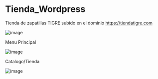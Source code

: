 # Tienda_Wordpress
 Tienda de zapatillas TIGRE subido en el dominio https://tiendatigre.com
 
 
![image](https://user-images.githubusercontent.com/125236522/231643915-094fcbba-cb3a-4b9c-83f5-878d28f074b7.png)

Menu Principal

![image](https://user-images.githubusercontent.com/125236522/231644167-4392223e-5e23-45f5-b3f5-a8ea7275412a.png)

Catalogo/Tienda

![image](https://user-images.githubusercontent.com/125236522/231644268-b0de68a7-ba3e-446c-b5b5-faf072187827.png)



